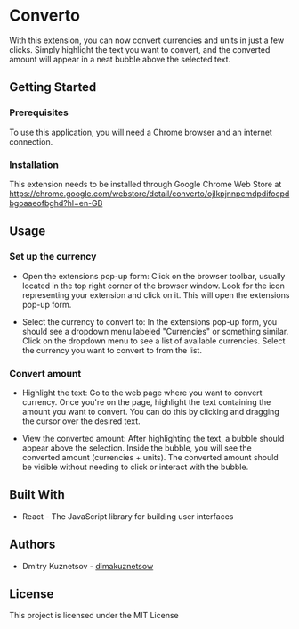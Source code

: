 # Converto

With this extension, you can now convert currencies and units in just a few clicks. Simply highlight the text you want to convert, and the converted amount will appear in a neat bubble above the selected text.

## Getting Started

### Prerequisites

To use this application, you will need a Chrome browser and an internet connection.

### Installation

This extension needs to be installed through Google Chrome Web Store at https://chrome.google.com/webstore/detail/converto/ojlkpjnnpcmdpdifocpdbgoaaeofbghd?hl=en-GB

## Usage

### Set up the currency

- Open the extensions pop-up form: Click on the browser toolbar, usually located in the top right corner of the browser window. Look for the icon representing your extension and click on it. This will open the extensions pop-up form.

- Select the currency to convert to: In the extensions pop-up form, you should see a dropdown menu labeled "Currencies" or something similar. Click on the dropdown menu to see a list of available currencies. Select the currency you want to convert to from the list.

### Convert amount

- Highlight the text: Go to the web page where you want to convert currency. Once you're on the page, highlight the text containing the amount you want to convert. You can do this by clicking and dragging the cursor over the desired text.

- View the converted amount: After highlighting the text, a bubble should appear above the selection. Inside the bubble, you will see the converted amount (currencies + units). The converted amount should be visible without needing to click or interact with the bubble.

## Built With

- React - The JavaScript library for building user interfaces

## Authors

- Dmitry Kuznetsov - [dimakuznetsow](https://github.com/dimakuznetsow)

## License

This project is licensed under the MIT License
